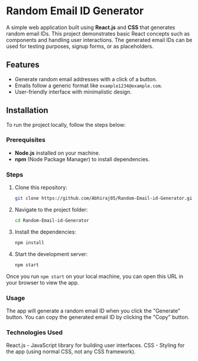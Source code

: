 # Random Email ID Generator

A simple web application built using **React.js** and **CSS** that generates random email IDs. This project demonstrates basic React concepts such as components and handling user interactions. The generated email IDs can be used for testing purposes, signup forms, or as placeholders.

## Features

- Generate random email addresses with a click of a button.
- Emails follow a generic format like `example1234@example.com`.
- User-friendly interface with minimalistic design.

## Installation

To run the project locally, follow the steps below:

### Prerequisites

- **Node.js** installed on your machine.
- **npm** (Node Package Manager) to install dependencies.

### Steps

1. Clone this repository:
   ```bash
   git clone https://github.com/Abhiraj05/Random-Email-id-Generator.git
   ```
2. Navigate to the project folder:
   ```bash
   cd Random-Email-id-Generator
   ```
3. Install the dependencies:
   ```bash
   npm install
   ```
4. Start the development server:
   ```bash
   npm start
   ```
Once you run ```npm start``` on your local machine, you can open this URL in your browser to view the app.

### Usage
The app will generate a random email ID when you click the "Generate" button.
You can copy the generated email ID by clicking the "Copy" button.

### Technologies Used
React.js - JavaScript library for building user interfaces.
CSS - Styling for the app (using normal CSS, not any CSS framework).


